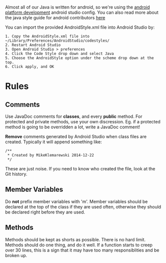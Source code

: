 Almost all of our Java is written for android, so we're using the [android platform development](https://github.com/android/platform_development) android studio config. You can also read more about the java style guide for android contributors [here](http://source.android.com/source/code-style.html)

You can import the provided AndroidStyle.xml file into Android Studio by:

    1. Copy the AndroidStyle.xml file into ~/Library/Preferences/AndroidStudio/codestyles/
    2. Restart Android Studio
    3. Open Android Studio > preferences
    4. Click the Code Style drop down and select Java
    5. Choose the AndroidStyle option under the scheme drop down at the top.
    6. Click apply, and OK

# Rules

## Comments

Use JavaDoc comments for **classes**, and every **public** method. For protected and private methods, use your own discression. Eg. if a protected method is going to be overridden a lot, write a JavaDoc comment!

**Remove** comments generated by Android Studio when class files are created. Typically it will append something like:

```
/**
 * Created by MikeKlemarewski 2014-12-22
 */
```
These are just noise. If you need to know who created the file, look at the Git history.

## Member Variables
Do **not** prefix member variables with 'm'. Member variables should be declared at the top of the class if they are used often, otherwise they should be declared right before they are used.

## Methods
Methods should be kept as shorts as possible. There is no hard limit. Methods should do one thing, and do it well. If a function starts to creep over 30 lines, this is a sign that it may have too many responsiblities and be broken up.

